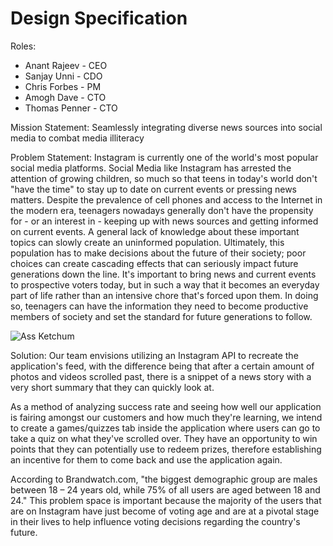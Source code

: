 # Design Specification

Roles:
- Anant Rajeev - CEO
- Sanjay Unni - CDO
- Chris Forbes - PM 
- Amogh Dave - CTO
- Thomas Penner - CTO

Mission Statement: Seamlessly integrating diverse news sources into social media to combat media illiteracy

Problem Statement: Instagram is currently one of the world's most popular social media platforms. Social Media like Instagram has arrested the attention of growing children, so much so that teens in today's world don't "have the time" to stay up to date on current events or pressing news matters. Despite the prevalence of cell phones and access to the Internet in the modern era, teenagers nowadays generally don't have the propensity for - or an interest in - keeping up with news sources and getting informed on current events. A general lack of knowledge about these important topics can slowly create an uninformed population. Ultimately, this population has to make decisions about the future of their society; poor choices can create cascading effects that can seriously impact future generations down the line. It's important to bring news and current events to prospective voters today, but in such a way that it becomes an everyday part of life rather than an intensive chore that's forced upon them. In doing so, teenagers can have the information they need to become productive members of society and set the standard for future generations to follow.

![Ass Ketchum]("https://github.com/SATACorp/Documents/blob/master/IMG_9482%20(1).jpeg")

Solution: Our team envisions utilizing an Instagram API to recreate the application's feed, with the difference being that after a certain amount of photos and videos scrolled past, there is a snippet of a news story with a very short summary that they can quickly look at. 


As a method of analyzing success rate and seeing how well our application is fairing amongst our customers and how much they're learning, we intend to create a games/quizzes tab inside the application where users can go to take a quiz on what they've scrolled over. They have an opportunity to win points that they can potentially use to redeem prizes, therefore establishing an incentive for them to come back and use the application again. 


According to Brandwatch.com, "the biggest demographic group are males between 18 – 24 years old, while 75% of all users are aged between 18 and 24." This problem space is important because the majority of the users that are on Instagram have just become of voting age and are at a pivotal stage in their lives to help influence voting decisions regarding the country's future. 
